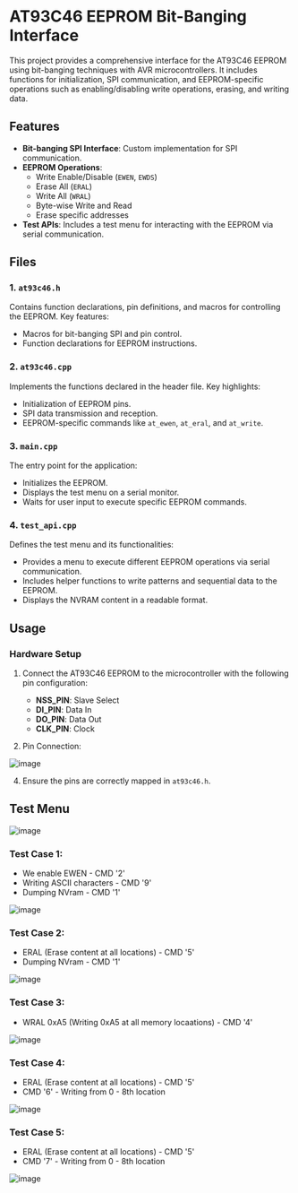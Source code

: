 # AT93C46 EEPROM Bit-Banging Interface

This project provides a comprehensive interface for the AT93C46 EEPROM using bit-banging techniques with AVR microcontrollers. It includes functions for initialization, SPI communication, and EEPROM-specific operations such as enabling/disabling write operations, erasing, and writing data.

## Features

- **Bit-banging SPI Interface**: Custom implementation for SPI communication.
- **EEPROM Operations**:
  - Write Enable/Disable (`EWEN`, `EWDS`)
  - Erase All (`ERAL`)
  - Write All (`WRAL`)
  - Byte-wise Write and Read
  - Erase specific addresses
- **Test APIs**: Includes a test menu for interacting with the EEPROM via serial communication.

## Files

### 1. `at93c46.h`
Contains function declarations, pin definitions, and macros for controlling the EEPROM. Key features:
- Macros for bit-banging SPI and pin control.
- Function declarations for EEPROM instructions.

### 2. `at93c46.cpp`
Implements the functions declared in the header file. Key highlights:
- Initialization of EEPROM pins.
- SPI data transmission and reception.
- EEPROM-specific commands like `at_ewen`, `at_eral`, and `at_write`.

### 3. `main.cpp`
The entry point for the application:
- Initializes the EEPROM.
- Displays the test menu on a serial monitor.
- Waits for user input to execute specific EEPROM commands.

### 4. `test_api.cpp`
Defines the test menu and its functionalities:
- Provides a menu to execute different EEPROM operations via serial communication.
- Includes helper functions to write patterns and sequential data to the EEPROM.
- Displays the NVRAM content in a readable format.

## Usage

### Hardware Setup
1. Connect the AT93C46 EEPROM to the microcontroller with the following pin configuration:
   - **NSS_PIN**: Slave Select
   - **DI_PIN**: Data In
   - **DO_PIN**: Data Out
   - **CLK_PIN**: Clock

2. Pin Connection:

   
![image](https://github.com/user-attachments/assets/20f4d105-e07d-4f0c-9967-51918bca6bcb)

4. Ensure the pins are correctly mapped in `at93c46.h`.

## Test Menu
![image](https://github.com/user-attachments/assets/92cd6bb2-e471-43f5-bb6c-beb56bc6cf6e)

### Test Case 1: 
  - We enable EWEN - CMD '2'
  - Writing ASCII characters - CMD '9'
  - Dumping NVram - CMD '1'

![image](https://github.com/user-attachments/assets/dcf1ffa8-4998-4245-83af-ad5881a2feb0)

### Test Case 2: 
  - ERAL (Erase content at all locations) - CMD '5'
  - Dumping NVram - CMD '1'

![image](https://github.com/user-attachments/assets/a2a6ecc1-d71c-436e-a826-46d2b2208344)

### Test Case 3:
  - WRAL 0xA5 (Writing 0xA5 at all memory locaations) - CMD '4'

![image](https://github.com/user-attachments/assets/dccaf3e0-2cf2-48cc-8069-04a17926184b)

### Test Case 4:
  - ERAL (Erase content at all locations) - CMD '5'
  - CMD '6' - Writing from 0 - 8th location

![image](https://github.com/user-attachments/assets/9325bfa3-f196-4e5e-92cb-c52e3901e226)

### Test Case 5:
  - ERAL (Erase content at all locations) - CMD '5'
  - CMD '7' - Writing from 0 - 8th location

![image](https://github.com/user-attachments/assets/492f1756-d955-4fb3-86b4-2cc229f8743d)







